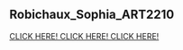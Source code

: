 ## Robichaux_Sophia_ART2210
[CLICK HERE! CLICK HERE! CLICK HERE!](https://sophiarobichaux.github.io/Robichaux_Sophia_ART2210-1/Self-Portrait_Project/Robichaux_Sophia_ART2210_Self-portrait_Fall2019.html)
